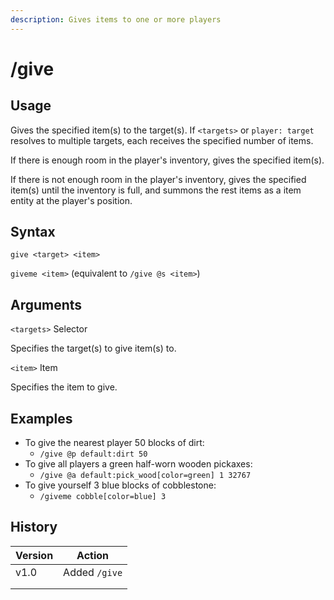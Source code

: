 ```yaml
---
description: Gives items to one or more players
---
```


# /give

## Usage

Gives the specified item(s) to the target(s). If `<targets>` or `player: target` resolves to multiple targets, each receives the specified number of items.

If there is enough room in the player's inventory, gives the specified item(s).

If there is not enough room in the player's inventory, gives the specified item(s) until the inventory is full, and summons the rest items as a item entity at the player's position.

## Syntax

`give <target> <item>`

`giveme <item>` (equivalent to `/give @s <item>`)

## Arguments

`<targets>` Selector

Specifies the target(s) to give item(s) to.

`<item>` Item

Specifies the item to give.

## Examples

* To give the nearest player 50 blocks of dirt:
  * `/give @p default:dirt 50`
* To give all players a green half-worn wooden pickaxes:
  * `/give @a default:pick_wood[color=green] 1 32767`
* To give yourself 3 blue blocks of cobblestone:
  * `/giveme cobble[color=blue] 3`

## History

| Version | Action        |
| ------- | ------------- |
| v1.0    | Added `/give` |
|         |               |
|         |               |
